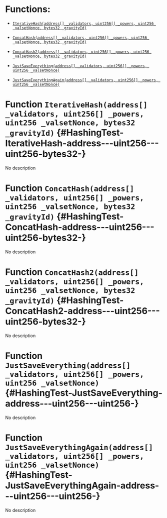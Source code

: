 # Functions:

- [`IterativeHash(address[] _validators, uint256[] _powers, uint256 _valsetNonce, bytes32 _gravityId)`](#HashingTest-IterativeHash-address---uint256---uint256-bytes32-)

- [`ConcatHash(address[] _validators, uint256[] _powers, uint256 _valsetNonce, bytes32 _gravityId)`](#HashingTest-ConcatHash-address---uint256---uint256-bytes32-)

- [`ConcatHash2(address[] _validators, uint256[] _powers, uint256 _valsetNonce, bytes32 _gravityId)`](#HashingTest-ConcatHash2-address---uint256---uint256-bytes32-)

- [`JustSaveEverything(address[] _validators, uint256[] _powers, uint256 _valsetNonce)`](#HashingTest-JustSaveEverything-address---uint256---uint256-)

- [`JustSaveEverythingAgain(address[] _validators, uint256[] _powers, uint256 _valsetNonce)`](#HashingTest-JustSaveEverythingAgain-address---uint256---uint256-)

# Function `IterativeHash(address[] _validators, uint256[] _powers, uint256 _valsetNonce, bytes32 _gravityId)` {#HashingTest-IterativeHash-address---uint256---uint256-bytes32-}

No description

# Function `ConcatHash(address[] _validators, uint256[] _powers, uint256 _valsetNonce, bytes32 _gravityId)` {#HashingTest-ConcatHash-address---uint256---uint256-bytes32-}

No description

# Function `ConcatHash2(address[] _validators, uint256[] _powers, uint256 _valsetNonce, bytes32 _gravityId)` {#HashingTest-ConcatHash2-address---uint256---uint256-bytes32-}

No description

# Function `JustSaveEverything(address[] _validators, uint256[] _powers, uint256 _valsetNonce)` {#HashingTest-JustSaveEverything-address---uint256---uint256-}

No description

# Function `JustSaveEverythingAgain(address[] _validators, uint256[] _powers, uint256 _valsetNonce)` {#HashingTest-JustSaveEverythingAgain-address---uint256---uint256-}

No description
